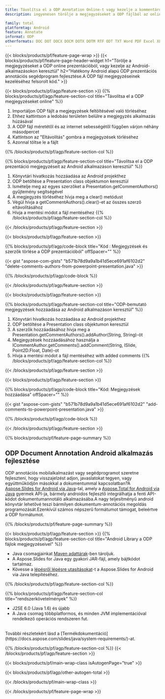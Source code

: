 ```yaml
---
title: Távolítsa el a ODP Annotation Online-t vagy kezelje a kommentárokat az Android mobilalkalmazások segítségével
description: ingyenesen törölje a megjegyzéseket a ODP fájlból az online alkalmazáson keresztül.Android API kód a ODP fájlok megjegyzéseinek kezeléséhez.

family: total
platformtag: Android
feature: Annotate
informat: ODP
otherformats: DOC DOT DOCX DOCM DOTX DOTM RTF ODT TXT Word PDF Excel XLS XLSX XLSB XLSM XLT XLTX XLTM CSV TSV ODS Powerpoint PPT PPS PPTX POTX PPSX PPTM PPSM POTM ODP
---
```

{{< blocks/products/pf/feature-page-wrap >}}
{{< blocks/products/pf/feature-page-header-widget h1="Törölje a megjegyzéseket a ODP online prezentációból, vagy kezelje az Android-alkalmazásokon keresztül" h2="Hatékony Android alapú ODP prezentációs annotációs segédprogram fejlesztése.A ODP fájl megjegyzéseinek kezeléséhez felsorolt kód." >}}

{{< blocks/products/pf/agp/feature-section >}}
{{% blocks/products/pf/agp/feature-section-col title="Távolítsa el a ODP megjegyzéseket online" %}}

1. Importáljon ODP fájlt a megjegyzések feltöltésével való törléséhez
1. Ehhez kattintson a ledobási területen belülre a megjegyzés alkalmazás húzásával
1. A ODP fájl méretétől és az internet sebességétől függően várjon néhány másodpercet
1. Kattintson az "Eltávolítás" gombra a megjegyzések törléséhez
1. Azonnal töltse le a fájlt

{{% /blocks/products/pf/agp/feature-section-col %}}

{{% blocks/products/pf/agp/feature-section-col title="Távolítsa el a ODP prezentáció megjegyzéseit az Android alkalmazáson keresztül" %}}

1. Könyvtári hivatkozás hozzáadása az Android projekthez
1. ODP betöltése a Presentation class objektumon keresztül
1. Ismételje meg az egyes szerzőket a Presentation.getCommentAuthors() gyűjtemény segítségével
1. A megjegyzés törléséhez hívja meg a clear() metódust
1. Végül hívja a getCommentAuthors().clear()-et az összes szerző eltávolításához
1. Hívja a mentési módot a fájl mentéséhez
{{% /blocks/products/pf/agp/feature-section-col %}}

{{< /blocks/products/pf/agp/feature-section >}}

{{< blocks/products/pf/agp/feature-section >}}

{{% blocks/products/pf/agp/code-block title="Kód : Megjegyzések és szerzők törlése a ODP prezentációból" offSpacer="" %}}

{{< gist "aspose-com-gists" "b571b78d9a9a1b41d5ece691af6102d2" "delete-comments-authors-from-powerpoint-presentation.java" >}}

{{% /blocks/products/pf/agp/code-block %}}

{{< /blocks/products/pf/agp/feature-section >}}


{{< blocks/products/pf/agp/feature-section >}}

{{% blocks/products/pf/agp/feature-section-col title="ODP-bemutató megjegyzések hozzáadása az Android alkalmazáson keresztül" %}}

1. Könyvtári hivatkozás hozzáadása az Android projekthez
1. ODP betöltése a Presentation class objektumon keresztül
1. A szerzők hozzáadásához hívja meg a Presentation.getCommentAuthors().addAuthor(String, String)-öt
1. Megjegyzések hozzáadásához használja a ICommentAuthor.getComments().addComment(String, ISlide, Point2D.Float, Date)-ot
1. Hívja a mentési módot a fájl mentéséhez with added comments
{{% /blocks/products/pf/agp/feature-section-col %}}

{{< /blocks/products/pf/agp/feature-section >}}

{{< blocks/products/pf/agp/feature-section >}}

{{% blocks/products/pf/agp/code-block title="Kód: Megjegyzések hozzáadása" offSpacer="" %}}

{{< gist "aspose-com-gists" "b571b78d9a9a1b41d5ece691af6102d2" "add-comments-to-powerpoint-presentation.java" >}}

{{% /blocks/products/pf/agp/code-block %}}

{{< /blocks/products/pf/agp/feature-section >}}


{{% blocks/products/pf/feature-page-summary %}}


<h2>ODP Document Annotation Android alkalmazás fejlesztése</h2>

ODP annotációs mobilalkalmazást vagy segédprogramot szeretne fejleszteni, hogy visszajelzést adjon, javaslatokat tegyen, vagy együttműködjön másokkal a dokumentummal kapcsolatban?A [Aspose.Slides for Android via Java](https://products.aspose.com/slides/hu/android-java/)-tal, amely a [Aspose.Total for Android via Java](https://products.aspose.com/total/hu/android-java/) gyermek API-ja, bármely androidos fejlesztő integrálhatja a fenti API-kódot dokumentumannotáló alkalmazásába.A nagy teljesítményű android könyvtár lehetővé teszi bármilyen dokumentum-annotációs megoldás programozását.Ezenkívül számos népszerű formátumot támogat, beleértve a ODP formátumot.<br />

{{% /blocks/products/pf/feature-page-summary %}}

{{< blocks/products/pf/agp/feature-section >}}
{{% blocks/products/pf/agp/feature-section-col title="Android Library a ODP fájlok megjegyzéseivel" %}}

- Java csomagjainkat [Maven adattárak](https://releases.aspose.com/java/repo/com/aspose/aspose-slides/)-ben tároljuk. 
- A Aspose.Slides for Java egy gyakori JAR-fájl, amely bájtkódot tartalmaz.
- Kövesse a [lépésről lépésre utasításokat](https://docs.aspose.com/slides/java/installation/#install-aspose-slides-for-java-from-maven-repository)-t a Aspose.Slides for Android via Java telepítéséhez.

{{% /blocks/products/pf/agp/feature-section-col %}}

{{% blocks/products/pf/agp/feature-section-col title="rendszerkövetelmények" %}}

- J2SE 6.0 (Java 1.6) és újabb
- A Java csomag többplatformos, és minden JVM implementációval rendelkező operációs rendszeren fut.

<br />
További részletekért lásd a [Termékdokumentáció](https://docs.aspose.com/slides/java/system-requirements/)-at.

{{% /blocks/products/pf/agp/feature-section-col %}}
{{< /blocks/products/pf/agp/feature-section >}}

{{< blocks/products/pf/main-wrap-class isAutogenPage="true" >}}

{{< blocks/products/pf/agp/other-autogen-total >}}

{{< /blocks/products/pf/main-wrap-class >}}

{{< /blocks/products/pf/feature-page-wrap >}}